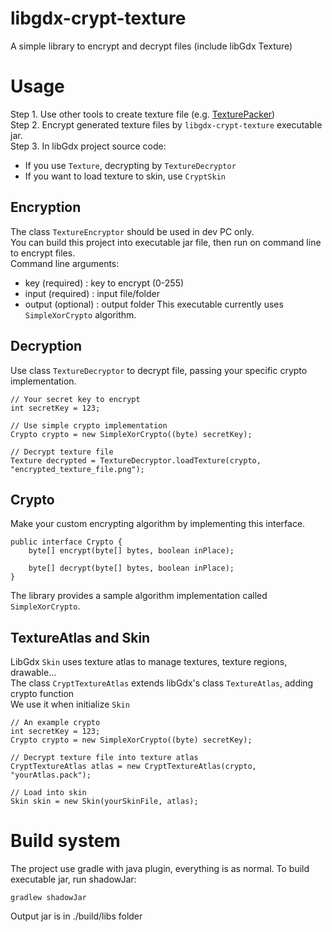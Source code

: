 # libgdx-crypt-texture
A simple library to encrypt and decrypt files (include libGdx Texture)

# Usage
Step 1. Use other tools to create texture file (e.g. [TexturePacker](https://github.com/crashinvaders/gdx-texture-packer-gui))  
Step 2. Encrypt generated texture files by `libgdx-crypt-texture` executable jar.  
Step 3. In libGdx project source code:
  - If you use `Texture`, decrypting by `TextureDecryptor`
  - If you want to load texture to skin, use `CryptSkin`

## Encryption
The class `TextureEncryptor` should be used in dev PC only.  
You can build this project into executable jar file, then run on command line to encrypt files.  
Command line arguments:
  - key (required) : key to encrypt (0-255)
  - input (required) : input file/folder
  - output (optional) : output folder
This executable currently uses `SimpleXorCrypto` algorithm.

## Decryption
Use class `TextureDecryptor` to decrypt file, passing your specific crypto implementation.  
```
// Your secret key to encrypt
int secretKey = 123;

// Use simple crypto implementation
Crypto crypto = new SimpleXorCrypto((byte) secretKey);

// Decrypt texture file
Texture decrypted = TextureDecryptor.loadTexture(crypto, "encrypted_texture_file.png");
```

## Crypto
Make your custom encrypting algorithm by implementing this interface.  
```
public interface Crypto {
    byte[] encrypt(byte[] bytes, boolean inPlace);

    byte[] decrypt(byte[] bytes, boolean inPlace);
}
```
The library provides a sample algorithm implementation called `SimpleXorCrypto`.

## TextureAtlas and Skin
LibGdx `Skin` uses texture atlas to manage textures, texture regions, drawable...  
The class `CryptTextureAtlas` extends libGdx's class `TextureAtlas`, adding crypto function  
We use it when initialize `Skin`  
```
// An example crypto
int secretKey = 123;
Crypto crypto = new SimpleXorCrypto((byte) secretKey);

// Decrypt texture file into texture atlas
CryptTextureAtlas atlas = new CryptTextureAtlas(crypto, "yourAtlas.pack");

// Load into skin
Skin skin = new Skin(yourSkinFile, atlas);
```

# Build system
The project use gradle with java plugin, everything is as normal.
To build executable jar, run shadowJar:
```
gradlew shadowJar
```
Output jar is in ./build/libs folder
